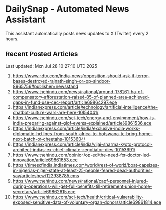 # DailySnap - Automated News Assistant

This assistant automatically posts news updates to X (Twitter) every 2 hours.

## Recent Posted Articles

Last updated: Mon Jul 28 10:27:10 UTC 2025

1. https://www.ndtv.com/india-news/opposition-should-ask-if-terror-bases-destroyed-rajnath-singh-on-op-sindoor-8965756#publisher=newsstand
2. https://www.thehindu.com/news/national/around-178261-ha-of-compensatory-afforestation-raised-85-of-planned-area-achieved-gaps-in-fund-use-cec-report/article69864297.ece
3. https://indianexpress.com/article/technology/artificial-intelligence/the-chatbot-culture-wars-are-here-10154041/
4. https://www.thehindu.com/sci-tech/energy-and-environment/how-is-india-preparing-against-glof-events-explained/article69861536.ece
5. https://indianexpress.com/article/india/exclusive-india-works-diplomatic-hotlines-from-south-africa-to-botswana-to-bring-home-next-batch-of-cheetahs-10153604/
6. https://indianexpress.com/article/india/vijai-sharma-kyoto-protocol-architect-indias-ex-chief-climate-negotiator-dies-10153691/
7. https://www.thehindu.com/opinion/op-ed/the-need-for-doctor-led-innovation/article69861653.ece
8. https://timesofindia.indiatimes.com/world/rest-of-world/boat-capsizes-in-nigerias-niger-state-at-least-25-people-feared-dead-authorities-say/articleshow/122938785.cms
9. https://www.thehindu.com/news/national/capf-personnel-injured-during-operations-will-get-full-benefits-till-retirement-union-home-secretary/article69862615.ece
10. https://www.thehindu.com/sci-tech/health/critical-vulnerability-exposed-sensitive-data-of-voluntary-organ-donors/article69861814.ece
